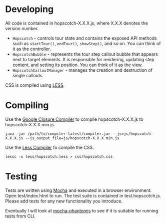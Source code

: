 Developing
==========
All code is contained in hopscotch-X.X.X.js, where X.X.X denotes the version number.

* `Hopscotch` - controls tour state and contains the exposed API methods such as `startTour()`, `endTour()`, `showStep()`, and so on. You can think of it as the controller.
* `HopscotchBubble` - represents the tour step callout bubble that appears next to target elements. It is responsible for rendering, updating step content, and setting its position. You can think of it as the view.
* `HopscotchCalloutManager` - manages the creation and destruction of single callouts.

CSS is compiled using [LESS](http://lesscss.org/).

Compiling
=========
Use the [Google Closure Compiler](https://developers.google.com/closure/compiler/) to compile hopscotch-X.X.X.js to hopscotch-X.X.X.min.js.

    java -jar /path/to/compiler-latest/compiler.jar --js=js/hopscotch-X.X.X.js --js_output_file=js/hopscotch-X.X.X.min.js

Use the [Less Compiler](http://lesscss.org/) to compile the CSS.

    lessc -x less/hopscotch.less > css/hopscotch.css

Testing
=======
Tests are written using [Mocha](http://visionmedia.github.io/mocha/) and executed in a browser environment. Open test/index.html to run. The test suite is contained in test.hopscotch.js. Please add tests for any new functionality you introduce.

Eventually I will look at [mocha-phantomjs](https://github.com/metaskills/mocha-phantomjs) to see if it is suitable for running tests from CLI.
